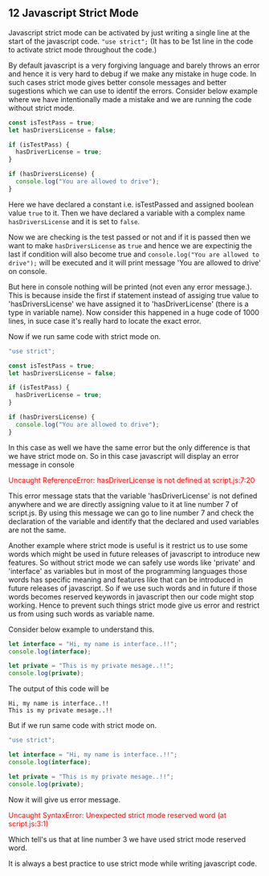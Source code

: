 ## 12 Javascript Strict Mode

Javascript strict mode can be activated by just writing a single line at the start of the javascript code. `"use strict";` (It has to be 1st line in the code to activate strict mode throughout the code.)

By default javascript is a very forgiving language and barely throws an error and hence it is very hard to debug if we make any mistake in huge code. In such cases strict mode gives better console messages and better sugestions which we can use to identif the errors. Consider below example where we have intentionally made a mistake and we are running the code without strict mode.

```javascript
const isTestPass = true;
let hasDriversLicense = false;

if (isTestPass) {
  hasDriverLicense = true;
}

if (hasDriversLicense) {
  console.log("You are allowed to drive");
}
```

Here we have declared a constant i.e. isTestPassed and assigned boolean value `true` to it. Then we have declared a variable with a complex name `hasDriversLicense` and it is set to `false`.

Now we are checking is the test passed or not and if it is passed then we want to make `hasDriversLicense` as `true` and hence we are expectinig the last if condition will also become true and `console.log("You are allowed to drive");` will be executed and it will print message 'You are allowed to drive' on console.

But here in console nothing will be printed (not even any error message.). This is because inside the first if statement instead of assiging true value to 'hasDriversLicense' we have assigned it to 'hasDriverLicense' (there is a type in variable name). Now consider this happened in a huge code of 1000 lines, in suce case it's really hard to locate the exact error.

Now if we run same code with strict mode on.

```javascript
"use strict";

const isTestPass = true;
let hasDriversLicense = false;

if (isTestPass) {
  hasDriverLicense = true;
}

if (hasDriversLicense) {
  console.log("You are allowed to drive");
}
```

In this case as well we have the same error but the only difference is that we have strict mode on. So in this case javascript will display an error message in console

<p style="color:red;">Uncaught ReferenceError: hasDriverLicense is not defined at script.js:7:20</p>

This error message stats that the variable 'hasDriverLicense' is not defined anywhere and we are directly assigning value to it at line number 7 of script.js. By using this message we can go to line number 7 and check the declaration of the variable and identify that the declared and used variables are not the same.

Another example where strict mode is useful is it restrict us to use some words which might be used in future releases of javascript to introduce new features. So without strict mode we can safely use words like 'private' and 'interface' as variables but in most of the programming languages those words has specific meaning and features like that can be introduced in future releases of javascript. So if we use such words and in future if those words becomes reserved keywords in javascript then our code might stop working. Hence to prevent such things strict mode give us error and restrict us from using such words as variable name.

Consider below example to understand this.

```javascript
let interface = "Hi, my name is interface..!!";
console.log(interface);

let private = "This is my private mesage..!!";
console.log(private);
```

The output of this code will be

```
Hi, my name is interface..!!
This is my private mesage..!!
```

But if we run same code with strict mode on.

```javascript
"use strict";

let interface = "Hi, my name is interface..!!";
console.log(interface);

let private = "This is my private mesage..!!";
console.log(private);
```

Now it will give us error message.

<p style="color:red;">Uncaught SyntaxError: Unexpected strict mode reserved word (at script.js:3:1)</>

Which tell's us that at line number 3 we have used strict mode reserved word.

It is always a best practice to use strict mode while writing javascript code.
